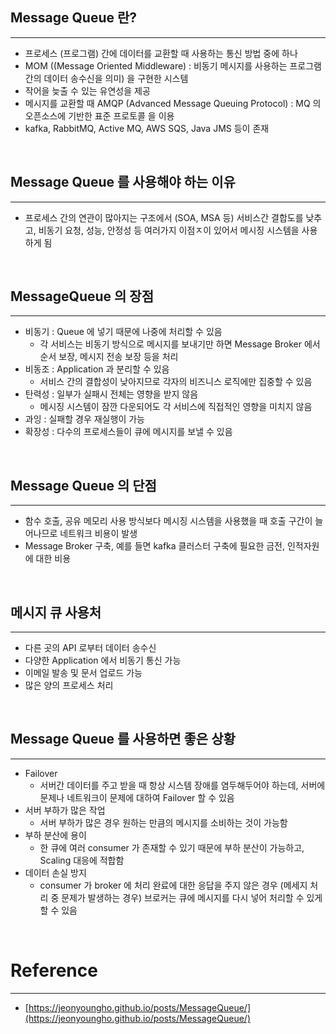 ## Message Queue 란?

---

- 프로세스 (프로그램) 간에 데이터를 교환할 때 사용하는 통신 방법 중에 하나
- MOM ((Message Oriented Middleware) : 비동기 메시지를 사용하는 프로그램 간의 데이터 송수신을 의미) 을 구현한 시스템
- 작어을 늦출 수 있는 유연성을 제공
- 메시지를 교환할 때 AMQP (Advanced Message Queuing Protocol) : MQ 의 오픈소스에 기반한 표준 프로토콜 을 이용
- kafka, RabbitMQ, Active MQ, AWS SQS, Java JMS 등이 존재

<br />

## Message Queue 를 사용해야 하는 이유

---

- 프로세스 간의 연관이 많아지는 구조에서 (SOA, MSA 등) 서비스간 결합도를 낮추고, 비동기 요청, 성능, 안정성 등 여러가지 이점ㅈ이 있어서 메시징 시스템을 사용하게 됨

<br />

## MessageQueue 의 장점

---

- 비동기 : Queue 에 넣기 때문에 나중에 처리할 수 있음
    - 각 서비스는 비동기 방식으로 메시지를 보내기만 하면 Message Broker 에서 순서 보장, 메시지 전송 보장 등을 처리
- 비동조 : Application 과 분리할 수 있음
    - 서비스 간의 결합성이 낮아지므로 각자의 비즈니스 로직에만 집중할 수 있음
- 탄력성 : 일부가 실패시 전체는 영향을 받지 않음
    - 메시징 시스템이 잠깐 다운되어도 각 서비스에 직접적인 영향을 미치지 않음
- 과잉 : 실패할 경우 재실행이 가능
- 확장성 : 다수의 프로세스들이 큐에 메시지를 보낼 수 있음

<br />

## Message Queue 의 단점

---

- 함수 호출, 공유 메모리 사용 방식보다 메시징 시스템을 사용했을 때 호출 구간이 늘어나므로 네트워크 비용이 발생
- Message Broker 구축, 예를 들면 kafka 클러스터 구축에 필요한 금전, 인적자원에 대한 비용

<br />

## 메시지 큐 사용처

---

- 다른 곳의 API 로부터 데이터 송수신
- 다양한 Application 에서 비동기 통신 가능
- 이메일 발송 및 문서 업로드 가능
- 많은 양의 프로세스 처리

<br />

## Message Queue 를 사용하면 좋은 상황

---

- Failover
    - 서버간 데이터를 주고 받을 때 항상 시스템 장애를 염두해두어야 하는데, 서버에 문제나 네트워크이 문제에 대하여 Failover 할 수 있음
- 서버 부하가 많은 작업
    - 서버 부하가 많은 경우 원하는 만큼의 메시지를 소비하는 것이 가능함
- 부하 분산에 용이
    - 한 큐에 여러 consumer 가 존재할 수 있기 때문에 부하 분산이 가능하고, Scaling 대응에 적합함
- 데이터 손실 방지
    - consumer 가 broker 에 처리 완료에 대한 응답을 주지 않은 경우 (메세지 처리 중 문제가 발생하는 경우) 브로커는 큐에 메시지를 다시 넣어 처리할 수 있게 할 수 있음

<br />

# Reference

---

- [https://jeonyoungho.github.io/posts/MessageQueue/](https://jeonyoungho.github.io/posts/MessageQueue/)